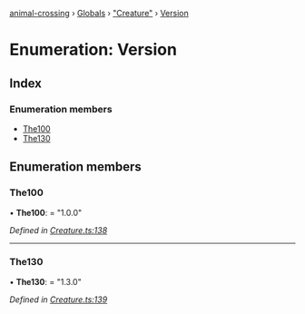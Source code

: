 [animal-crossing](../README.md) › [Globals](../globals.md) › ["Creature"](../modules/_creature_.md) › [Version](_creature_.version.md)

# Enumeration: Version

## Index

### Enumeration members

* [The100](_creature_.version.md#the100)
* [The130](_creature_.version.md#the130)

## Enumeration members

###  The100

• **The100**: = "1.0.0"

*Defined in [Creature.ts:138](https://github.com/Norviah/animal-crossing/blob/37c048c/module/types/Creature.ts#L138)*

___

###  The130

• **The130**: = "1.3.0"

*Defined in [Creature.ts:139](https://github.com/Norviah/animal-crossing/blob/37c048c/module/types/Creature.ts#L139)*
